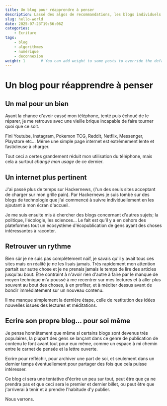 ```yaml
---
title: Un blog pour réapprendre à penser
description: Lassé des algos de recommandations, les blogs individuels permettent de se réaproprier un peu de contenu
slug: hello-world
date: 2025-07-23T19:56:06Z
categories:
    - Ecriture
tags:
    - blog
    - algorithmes
    - numérique
    - deconnexion 
weight: 1       # You can add weight to some posts to override the default sorting (date descending)
---
```


# Un blog pour réapprendre à penser

## Un mal pour un bien

Ayant la chance d'avoir cassé mon téléphone, tenté puis échoué de le réparer, je me retrouve avec une vieille brique incapable de faire tourner quoi que ce soit.

Fini Youtube, Instagram, Pokemon TCG, Reddit, Netflix, Messenger, Playstore etc... Même une simple page internet est extrêmement lente et fastidieuse à charger.

Tout ceci a certes grandement réduit mon utilisation du téléphone, mais cela a surtout *changé mon usage* de ce dernier. 

## Un internet plus pertinent

J'ai passé plus de temps sur Hackernews, (l'un des seuls sites acceptant de charger sur mon grille pain). Par Hackernews je suis tombé sur des blogs de technologie que j'ai commencé à suivre individuellement en les ajoutant à mon écran d'accueil. 

Je me suis ensuite mis à chercher des blogs concernant d'autres sujets; la politique, l'écologie, les sciences... Le fait est qu'il y a en dehors des plateformes tout un écosystème d'écopublication de gens ayant des choses intéressantes à raconter.

## Retrouver un rythme

Bien sûr je ne suis pas complètement naïf, je savais qu'il y avait tous ces sites mais en réalité je ne les lisais jamais. Très rapidement mon attention partait sur autre chose et je ne prenais jamais le temps de lire des articles jusqu'au bout. Être contraint à n'avoir rien d'autre à faire par le manque de moyen technique m'a poussé à me recentrer sur mes lectures et à aller plus souvent au bout des choses, à en profiter, et à méditer dessus avant de bondir immédiatement sur un nouveau contenu.

Il me manque simplement la dernière étape, celle de restitution des idées nouvelles issues des lectures et méditations. 

## Ecrire son propre blog... pour soi même

Je pense honnêtement que même si certains blogs sont devenus très populaires, la plupart des gens se lançant dans ce genre de publication de contenu le font avant tout pour eux même, comme un espace à mi chemin entre le carnet de pensée et la lettre ouverte. 

Ecrire pour réfléchir, pour archiver une part de soi, et seulement dans un dernier temps éventuellement pour partager des fois que cela puisse intéresser.

Ce blog ci sera une tentative d'écrire un peu sur tout, peut être que ça ne prendra pas et que ceci sera le premier et dernier billet, ou peut être que j'arriverai à tenir et à prendre l'habitude d'y publier. 

Nous verrons.